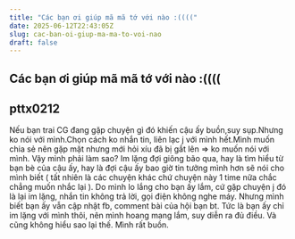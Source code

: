 ```yaml
---
title: "Các bạn ơi giúp mã mã tớ với nào :(((("
date: 2025-06-12T22:43:05Z
slug: cac-ban-oi-giup-ma-ma-to-voi-nao
draft: false
---
```


## Các bạn ơi giúp mã mã tớ với nào :((((

## pttx0212

Nếu bạn trai CG đang gặp chuyện gì đó khiến cậu ấy buồn,suy sụp.Nhưng ko nói với mình.Chọn cách ko nhắn tin, liên lạc j với mình hết.Mình muốn chia sẻ nên gặp mặt nhưng mới hỏi xíu đã bị gắt lên => ko muốn nói với mình. Vậy mình phải làm sao? Im lặng đợi giông bão qua, hay là tìm hiểu từ bạn bè của cậu ấy, hay là đợi cậu ấy bao giờ tin tưởng mình hơn sẽ nói cho mình biết ( tất nhiên là các chuyện khác chứ chuyện này 1 time nữa chắc chẳng muốn nhắc lại ). Do mình lo lắng cho bạn ấy lắm, cứ gặp chuyện j đó là lại im lặng, nhắn tin không trả lời, gọi điện không nghe máy. Nhưng mình biết bạn ấy vẫn cập nhật fb, comment bài của hội bạn bt. Tức là bạn ấy chỉ im lặng với mình thôi, nên mình hoang mang lắm, suy diễn ra đủ điều. Và cũng không hiểu sao lại thế. Mình rất buồn.